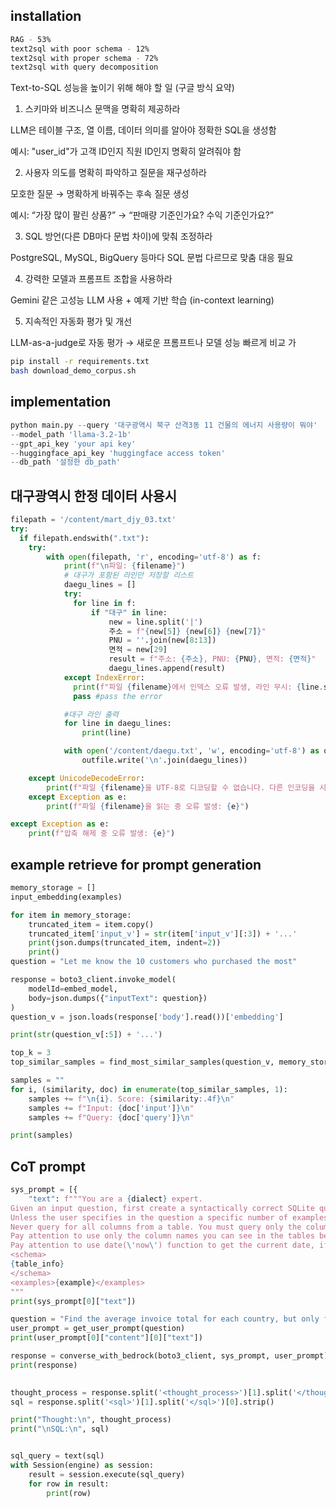 installation
-------------
```bash
RAG - 53%
text2sql with poor schema - 12%
text2sql with proper schema - 72%
text2sql with query decomposition
```
Text-to-SQL 성능을 높이기 위해 해야 할 일 (구글 방식 요약)

1. 스키마와 비즈니스 문맥을 명확히 제공하라

LLM은 테이블 구조, 열 이름, 데이터 의미를 알아야 정확한 SQL을 생성함

예시: "user_id"가 고객 ID인지 직원 ID인지 명확히 알려줘야 함


2. 사용자 의도를 명확히 파악하고 질문을 재구성하라

모호한 질문 → 명확하게 바꿔주는 후속 질문 생성

예시: “가장 많이 팔린 상품?” → “판매량 기준인가요? 수익 기준인가요?”


3. SQL 방언(다른 DB마다 문법 차이)에 맞춰 조정하라

PostgreSQL, MySQL, BigQuery 등마다 SQL 문법 다르므로 맞춤 대응 필요


4. 강력한 모델과 프롬프트 조합을 사용하라

Gemini 같은 고성능 LLM 사용 + 예제 기반 학습 (in-context learning)


5. 지속적인 자동화 평가 및 개선

LLM-as-a-judge로 자동 평가 → 새로운 프롬프트나 모델 성능 빠르게 비교 가


```bash
pip install -r requirements.txt
bash download_demo_corpus.sh
```
implementation
--------------------
```python
python main.py --query '대구광역시 북구 산격3동 11 건물의 에너지 사용량이 뭐야'
--model_path 'llama-3.2-1b'
--gpt_api_key 'your api key'
--huggingface_api_key 'huggingface access token'
--db_path '설정한 db_path'
```
대구광역시 한정 데이터 사용시
---------------------
```python
filepath = '/content/mart_djy_03.txt'
try:
  if filepath.endswith(".txt"):
    try:
        with open(filepath, 'r', encoding='utf-8') as f:
            print(f"\n파일: {filename}")
            # 대구가 포함된 라인만 저장할 리스트
            daegu_lines = []
            try:
              for line in f:
                  if "대구" in line:
                      new = line.split('|')
                      주소 = f"{new[5]} {new[6]} {new[7]}"
                      PNU = ''.join(new[8:13])
                      면적 = new[29]
                      result = f"주소: {주소}, PNU: {PNU}, 면적: {면적}"
                      daegu_lines.append(result)
            except IndexError:
              print(f"파일 {filename}에서 인덱스 오류 발생, 라인 무시: {line.strip()}")
              pass #pass the error

            #대구 라인 출력
            for line in daegu_lines:
                print(line)

            with open('/content/daegu.txt', 'w', encoding='utf-8') as outfile:
                outfile.write('\n'.join(daegu_lines))

    except UnicodeDecodeError:
        print(f"파일 {filename}을 UTF-8로 디코딩할 수 없습니다. 다른 인코딩을 시도해 보세요.")
    except Exception as e:
        print(f"파일 {filename}을 읽는 중 오류 발생: {e}")

except Exception as e:
    print(f"압축 해제 중 오류 발생: {e}")
```

example retrieve for prompt generation
------------------
```python
memory_storage = []
input_embedding(examples)

for item in memory_storage:
    truncated_item = item.copy()
    truncated_item['input_v'] = str(item['input_v'][:3]) + '...' 
    print(json.dumps(truncated_item, indent=2))
    print()
question = "Let me know the 10 customers who purchased the most"

response = boto3_client.invoke_model(
    modelId=embed_model,
    body=json.dumps({"inputText": question})
)
question_v = json.loads(response['body'].read())['embedding']

print(str(question_v[:5]) + '...')

top_k = 3
top_similar_samples = find_most_similar_samples(question_v, memory_storage, top_k)

samples = ""
for i, (similarity, doc) in enumerate(top_similar_samples, 1):
    samples += f"\n{i}. Score: {similarity:.4f}\n"
    samples += f"Input: {doc['input']}\n"
    samples += f"Query: {doc['query']}\n"

print(samples)    
```

CoT prompt
------------------------
```python
sys_prompt = [{
    "text": f"""You are a {dialect} expert.
Given an input question, first create a syntactically correct SQLite query to run.
Unless the user specifies in the question a specific number of examples to obtain, query for at most {top_k} results using the LIMIT clause as per SQLite. You can order the results to return the most informative data in the database.
Never query for all columns from a table. You must query only the columns that are needed to answer the question. Wrap each column name in double quotes (") to denote them as delimited identifiers.
Pay attention to use only the column names you can see in the tables below. Be careful to not query for columns that do not exist. Also, pay attention to which column is in which table.
Pay attention to use date(\'now\') function to get the current date, if the question involves "today" 
<schema>
{table_info}
</schema>
<examples>{example}</examples>
""" 
print(sys_prompt[0]["text"])

question = "Find the average invoice total for each country, but only for countries with more than 5 customers, ordered by the average total descending."
user_prompt = get_user_prompt(question)
print(user_prompt[0]["content"][0]["text"])

response = converse_with_bedrock(boto3_client, sys_prompt, user_prompt)
print(response)
    

thought_process = response.split('<thought_process>')[1].split('</thought_process>')[0].strip()
sql = response.split('<sql>')[1].split('</sql>')[0].strip()

print("Thought:\n", thought_process)
print("\nSQL:\n", sql)


sql_query = text(sql)
with Session(engine) as session:
    result = session.execute(sql_query)
    for row in result:
        print(row)
    
```
